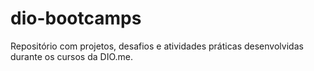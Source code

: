 # dio-bootcamps

Repositório com projetos, desafios e atividades práticas desenvolvidas durante os cursos da DIO.me.
